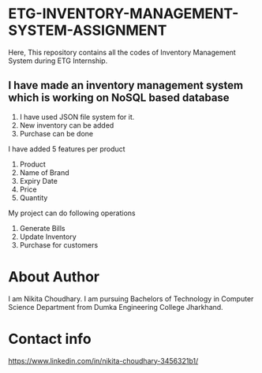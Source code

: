 # ETG-INVENTORY-MANAGEMENT-SYSTEM-ASSIGNMENT
Here, This repository contains all the codes of Inventory Management System during ETG Internship.

## I have made an inventory management system which is working on NoSQL based database
1. I have used JSON file system for it.
2. New inventory can be added
3. Purchase can be done

I have added 5 features per product 
1. Product
2. Name of Brand
3. Expiry Date
4. Price
5. Quantity

My project can do following operations 
1. Generate Bills
2. Update Inventory
3. Purchase for customers

# About Author
I am Nikita Choudhary. I am pursuing Bachelors of Technology in Computer Science Department from Dumka Engineering College Jharkhand.

# Contact info 
https://www.linkedin.com/in/nikita-choudhary-3456321b1/
